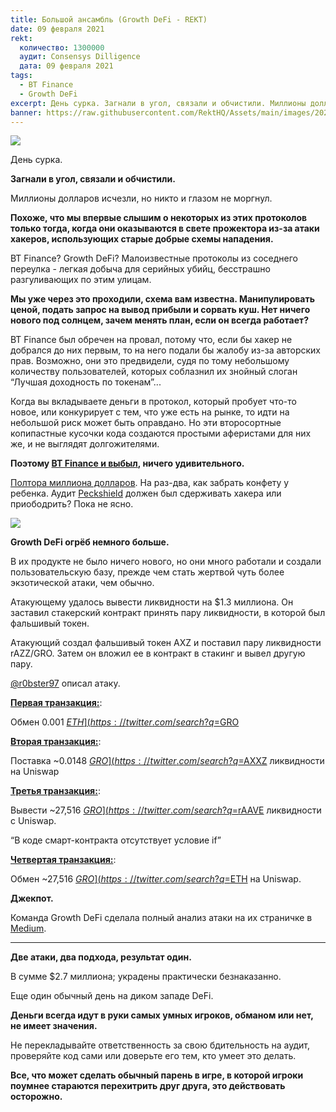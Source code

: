 ```yaml
---
title: Большой ансамбль (Growth DeFi - REKT)
date: 09 февраля 2021
rekt: 
  количество: 1300000
  аудит: Consensys Dilligence
  дата: 09 февраля 2021
tags:
  - BT Finance
  - Growth DeFi
excerpt: День сурка. Загнали в угол, связали и обчистили. Миллионы долларов исчезли, но никто и глазом не моргнул. BT Finance? Growth DeFi? Малоизвестные протоколы из соседнего переулка - легкая добыча для серийных убийц, бесстрашно разгуливающих по этим улицам.
banner: https://raw.githubusercontent.com/RektHQ/Assets/main/images/2021/02/header-big-combo.jpg
---
```


![](https://raw.githubusercontent.com/RektHQ/Assets/main/images/2021/02/header-big-combo.jpg)

День сурка. 

**Загнали в угол, связали и обчистили.**

Миллионы долларов исчезли, но никто и глазом не моргнул.

**Похоже, что мы впервые слышим о некоторых из этих протоколов только тогда, когда они оказываются в свете прожектора из-за атаки хакеров, использующих старые добрые схемы нападения.**

BT Finance? Growth DeFi? Малоизвестные протоколы из соседнего переулка - легкая добыча для серийных убийц, бесстрашно разгуливающих по этим улицам.

**Мы уже через это проходили, схема вам известна. Манипулировать ценой, подать запрос на вывод прибыли и сорвать куш. Нет ничего нового под солнцем, зачем менять план, если он всегда работает?**

BT Finance был обречен на провал, потому что, если бы хакер не добрался до них первым, то на него подали бы жалобу из-за авторских прав. Возможно, они это предвидели, судя по тому небольшому количеству пользователей, которых соблазнил их знойный слоган “Лучшая доходность по токенам”...

Когда вы вкладываете деньги в протокол, который пробует что-то новое, или конкурирует с тем, что уже есть на рынке, то идти на небольшой риск может быть оправдано. Но эти второсортные копипастные кусочки кода создаются простыми аферистами для них же, и не выглядят долгожителями. 

**Поэтому [BT Finance и выбыл](https://twitter.com/emilianobonassi/status/1358884929313140736?s=20), ничего удивительного.**

[Полтора миллиона долларов](https://etherscan.io/tx/0x82f95242963ac274d63e78234cb71c156f3135c32037e7e5b4424a6043da2a9a). На раз-два, как забрать конфету у ребенка. Аудит [Peckshield](https://github.com/peckshield/publications/blob/master/audit_reports/peckshield-audit-report-btdotfinance-v1.0.pdf) должен был сдерживать хакера или приободрить? Пока не ясно.

![](https://raw.githubusercontent.com/RektHQ/Assets/main/images/2021/02/the-big-combo-middle-image-4.jpg)

**Growth DeFi огрёб немного больше.**

В их продукте не было ничего нового, но они много работали и создали пользовательскую базу, прежде чем стать жертвой чуть более экзотической атаки, чем обычно. 

Атакующему удалось вывести ликвидности на $1.3 миллиона. Он заставил стакерский контракт принять пару ликвидности, в которой был фальшивый токен.

Атакующий создал фальшивый токен AXZ  и поставил пару ликвидности rAZZ/GRO. Затем он вложил ее в контракт в стакинг и вывел другую пару.

[@r0bster97](https://twitter.com/r0bster97/status/1358858462579539968?s=20) описал атаку.

[**Первая транзакция:**](https://etherscan.io/tx/0x97373e454e0d5bc7b552de8075c33ea257f570bea519dc2c6220658257b304b5):

Обмен 0.001 [$ETH](https://twitter.com/search?q=%24ETH&src=cashtag_click) на ~0.0148 [$GRO](https://twitter.com/search?q=%24GRO&src=cashtag_click)

[**Вторая транзакция:**](https://etherscan.io/tx/0x97373e454e0d5bc7b552de8075c33ea257f570bea519dc2c6220658257b304b5):

Поставка ~0.0148 [$GRO](https://twitter.com/search?q=%24GRO&src=cashtag_click) и 100,000,000,000 [$AXXZ](https://twitter.com/search?q=%24AXZ&src=cashtag_click) ликвидности на Uniswap

[**Третья транзакция:**](https://etherscan.io/tx/0x2152214a6be27a904af5a25e77fdca92ae60c6a9d7d298a41f88558649a41a23):

Вывести ~27,516 [$GRO](https://twitter.com/search?q=%24GRO&src=cashtag_click) и ~1,218 [$rAAVE](https://twitter.com/search?q=%24rAAVE&src=cashtag_click) ликвидности с Uniswap.

“В коде смарт-контракта отсутствует условие if”

[**Четвертая транзакция:**](https://etherscan.io/tx/0xffef18b38096c96c1f6be784ea0ebb07964137858e38f3d65858a79e6a96797f):

Обмен ~27,516 [$GRO](https://twitter.com/search?q=%24GRO&src=cashtag_click) на ~597 [$ETH](https://twitter.com/search?q=%24ETH&src=cashtag_click) на Uniswap.

**Джекпот.**

Команда Growth DeFi сделала полный анализ атаки на их страничке в [Medium](https://growthdefi.medium.com/raave-farming-contract-exploit-explained-f3b6f0b3c1b3).

---

**Две атаки, два подхода, результат один.**

В сумме $2.7 миллиона; украдены практически безнаказанно.

Еще один обычный день на диком западе DeFi.

**Деньги всегда идут в руки самых умных игроков, обманом или нет, не имеет значения.**

Не перекладывайте ответственность за свою бдительность на аудит, проверяйте код сами или доверьте его тем, кто умеет это делать.

**Все, что может сделать обычный парень в игре, в которой игроки поумнее стараются перехитрить друг друга, это действовать осторожно.**
